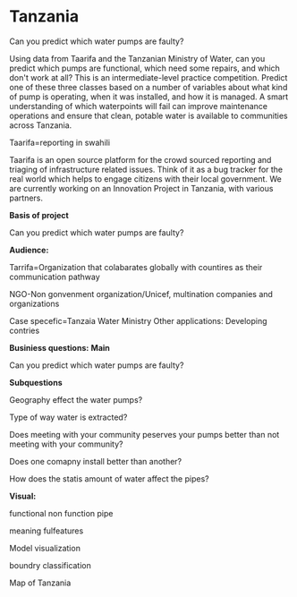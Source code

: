 # Tanzania
Can you predict which water pumps are faulty?

Using data from Taarifa and the Tanzanian Ministry of Water, can you predict which pumps are functional, which need some repairs, and which don't work at all? This is an intermediate-level practice competition. Predict one of these three classes based on a number of variables about what kind of pump is operating, when it was installed, and how it is managed. A smart understanding of which waterpoints will fail can improve maintenance operations and ensure that clean, potable water is available to communities across Tanzania.



Taarifa=reporting in swahili

Taarifa is an open source platform for the crowd sourced reporting and triaging of infrastructure related issues. Think of it as a bug tracker for the real world which helps to engage citizens with their local government. We are currently working on an Innovation Project in Tanzania, with various partners.

**Basis of project**

Can you predict which water pumps are faulty?

**Audience:**

Tarrifa=Organization that colabarates globally with countires as their communication pathway

NGO-Non gonvenment organization/Unicef, multination companies and organizations

Case specefic=Tanzaia Water Ministry
Other applications: Developing contries 

**Businiess questions:**
**Main**

Can you predict which water pumps are faulty?

**Subquestions**

Geography effect the water pumps?

Type of way water is extracted?

Does meeting with your community peserves your pumps better than not meeting with your community?

Does one comapny install better than another?

How does the statis amount of water affect the pipes?

**Visual:**

functional non function pipe

meaning fulfeatures

Model visualization

boundry classification

Map of Tanzania